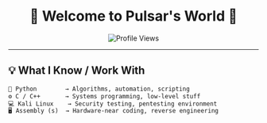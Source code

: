 <h1 align="center">🌌 Welcome to Pulsar's World 🌌</h1>

<p align="center">
  <img src="https://komarev.com/ghpvc/?username=pulsar&style=flat-square&color=blue" alt="Profile Views" />
</p>

---

## 💡 What I Know / Work With

```txt
🧠 Python        → Algorithms, automation, scripting
⚙️ C / C++       → Systems programming, low-level stuff
💻 Kali Linux    → Security testing, pentesting environment
🖥️ Assembly (s)  → Hardware-near coding, reverse engineering
